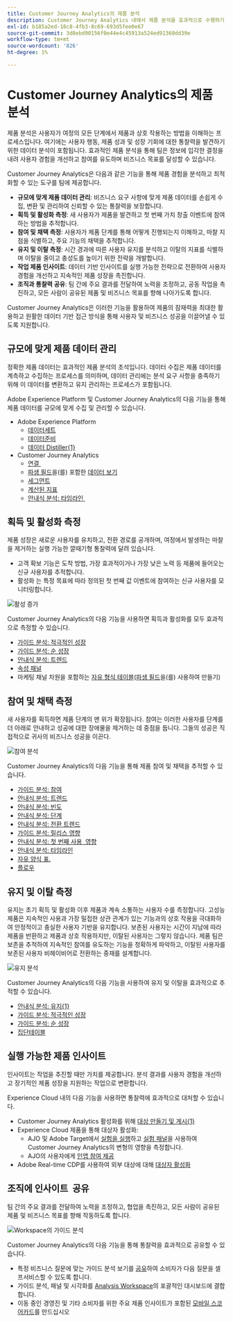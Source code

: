```yaml
---
title: Customer Journey Analytics의 제품 분석
description: Customer Journey Analytics 내에서 제품 분석을 효과적으로 수행하기 위해 사용할 수 있는 기능에 대해 알아봅니다.
exl-id: b185a2ed-18c8-4fb3-8c69-693d5fee0e67
source-git-commit: 3d8ebd90156f0e44e4c45913a524ed91360dd39e
workflow-type: tm+mt
source-wordcount: '826'
ht-degree: 1%

---
```


# Customer Journey Analytics의 제품 분석

제품 분석은 사용자가 여정의 모든 단계에서 제품과 상호 작용하는 방법을 이해하는 프로세스입니다. 여기에는 사용자 행동, 제품 성과 및 성장 기회에 대한 통찰력을 발견하기 위한 데이터 분석이 포함됩니다. 효과적인 제품 분석을 통해 팀은 정보에 입각한 결정을 내려 사용자 경험을 개선하고 참여를 유도하며 비즈니스 목표를 달성할 수 있습니다.

Customer Journey Analytics은 다음과 같은 기능을 통해 제품 경험을 분석하고 최적화할 수 있는 도구를 팀에 제공합니다.

* **규모에 맞게 제품 데이터 관리**: 비즈니스 요구 사항에 맞게 제품 데이터를 손쉽게 수집, 변환 및 관리하여 신뢰할 수 있는 통찰력을 보장합니다.
* **획득 및 활성화 측정**: 새 사용자가 제품을 발견하고 첫 번째 가치 창출 이벤트에 참여하는 방법을 추적합니다.
* **참여 및 채택 측정**: 사용자가 제품 단계를 통해 어떻게 진행되는지 이해하고, 마찰 지점을 식별하고, 주요 기능의 채택을 추적합니다.
* **유지 및 이탈 측정**: 시간 경과에 따른 사용자 유지를 분석하고 이탈의 지표를 식별하며 이탈을 줄이고 충성도를 높이기 위한 전략을 개발합니다.
* **작업 제품 인사이트**: 데이터 기반 인사이트를 실행 가능한 전략으로 전환하여 사용자 경험을 개선하고 지속적인 제품 성장을 촉진합니다.
* **조직과 통찰력 공유**: 팀 간에 주요 결과를 전달하여 노력을 조정하고, 공동 작업을 촉진하고, 모든 사람이 공유된 제품 및 비즈니스 목표를 향해 나아가도록 합니다.

Customer Journey Analytics은 이러한 기능을 활용하여 제품의 잠재력을 최대한 활용하고 원활한 데이터 기반 접근 방식을 통해 사용자 및 비즈니스 성공을 이끌어낼 수 있도록 지원합니다.

## 규모에 맞게 제품 데이터 관리

정확한 제품 데이터는 효과적인 제품 분석의 초석입니다. 데이터 수집은 제품 데이터를 계측하고 수집하는 프로세스를 의미하며, 데이터 관리에는 분석 요구 사항을 충족하기 위해 이 데이터를 변환하고 유지 관리하는 프로세스가 포함됩니다.

Adobe Experience Platform 및 Customer Journey Analytics의 다음 기능을 통해 제품 데이터를 규모에 맞게 수집 및 관리할 수 있습니다.

* Adobe Experience Platform
   * [데이터 &#x200B; 세트](https://experienceleague.adobe.com/ko/docs/experience-platform/catalog/datasets/overview)
   * [데이터 &#x200B; 준비](https://experienceleague.adobe.com/ko/docs/experience-platform/data-prep/home)
   * [데이터 Distiller{&#x200B;1}](https://experienceleague.adobe.com/ko/docs/experience-platform/query/data-distiller/overview)
* Customer Journey Analytics
   * [연결 &#x200B;](/help/connections/overview.md)
   * [파생 필드](/help/data-views/derived-fields/derived-fields.md)을(를) 포함한 [데이터 &#x200B; 보기](/help/data-views/data-views.md)
   * [세그먼트 &#x200B;](/help/components/filters/filters-overview.md)
   * [계산된 지표](/help/components/calc-metrics/calc-metr-overview.md)
   * [안내식 분석&#x200B;: 타임라인 &#x200B;](/help/guided-analysis/types/timeline.md)

## 획득 및 활성화 측정

제품 성장은 새로운 사용자를 유치하고, 전환 경로를 공개하며, 여정에서 발생하는 마찰을 제거하는 실행 가능한 깔때기형 통찰력에 달려 있습니다.

* 고객 확보 기능은 도착 방법, 가장 효과적이거나 가장 낮은 노력 등 제품에 들어오는 신규 사용자를 추적합니다.
* 활성화 는 특정 목표에 따라 정의된 첫 번째 값 이벤트에 참여하는 신규 사용자를 모니터링합니다.

![활성 증가](/help/guided-analysis/assets/active.png)

Customer Journey Analytics의 다음 기능을 사용하면 획득과 활성화를 모두 효과적으로 측정할 수 있습니다.

* [가이드 분석&#x200B;: 적극적인 성장](/help/guided-analysis/types/active-growth.md)
* [가이드 분석: 순 성장](/help/guided-analysis/types/net-growth.md)
* [안내식 분석: 트렌드](/help/guided-analysis//types/trends.md)
* [속성 패널&#x200B;](/help/analysis-workspace/c-panels/attribution.md)
* 마케팅 채널 차원을 포함하는 [자유 형식 테이블](/help/analysis-workspace/c-panels/freeform-panel.md)([파생 필드](/help/data-views/derived-fields/derived-fields.md)을(를) 사용하여 만들기)

## 참여 및 채택 측정

새 사용자를 획득하면 제품 단계의 맨 위가 확장됩니다. 참여는 이러한 사용자를 단계를 더 아래로 안내하고 성공에 대한 장애물을 제거하는 데 중점을 둡니다. 그들의 성공은 직접적으로 귀사의 비즈니스 성공을 이끈다.

![참여 분석](/help/guided-analysis/assets/feature-matrix.png)

Customer Journey Analytics의 다음 기능을 통해 제품 참여 및 채택을 추적할 수 있습니다.

* [가이드 분석: 참여](/help/guided-analysis/types/engagement.md)
* [안내식 분석: 트렌드](/help/guided-analysis/types/trends.md)
* [안내식 분석: 빈도](/help/guided-analysis/types/frequency.md)
* [안내식 분석: 단계](/help/guided-analysis/types/funnel.md)
* [안내식 분석: 전환 트렌드](/help/guided-analysis/types/conversion-trends.md)
* [가이드 분석: 릴리스 영향](/help/guided-analysis/types/release-impact.md)
* [안내식 분석: 첫 번째 사용 &#x200B; 영향](/help/guided-analysis/types/first-use-impact.md)
* [안내식 분석: 타임라인](/help/guided-analysis/types/timeline.md)
* [자유 양식 표&#x200B;.](/help/analysis-workspace/c-panels/freeform-panel.md)
* [플로우](/help/analysis-workspace/visualizations/c-flow/flow.md)

## 유지 및 이탈 측정

유지는 초기 획득 및 활성화 이후 제품과 계속 소통하는 사용자 수를 측정합니다. 고성능 제품은 지속적인 사용과 가장 밀접한 상관 관계가 있는 기능과의 상호 작용을 극대화하여 안정적이고 충실한 사용자 기반을 유지합니다. 보존된 사용자는 시간이 지남에 따라 제품을 반환하고 제품과 상호 작용하지만, 이탈된 사용자는 그렇지 않습니다. 제품 팀은 보존을 추적하여 지속적인 참여를 유도하는 기능을 정확하게 파악하고, 이탈된 사용자를 보존된 사용자 비헤이비어로 전환하는 중재를 설계합니다.

![유지 분석](/help/guided-analysis/assets/retention.png)

Customer Journey Analytics의 다음 기능을 사용하여 유지 및 이탈을 효과적으로 추적할 수 있습니다.

* [안내식 분석: 유지{1&#x200B;}](/help/guided-analysis/types/retention.md)
* [가이드 분석: 적극적인 성장](/help/guided-analysis/types/active-growth.md)
* [가이드 분석: 순 성장](/help/guided-analysis/types/net-growth.md)
* [집단 &#x200B; 테이블](/help/analysis-workspace/visualizations/cohort-table/cohort-analysis.md)

## 실행 가능한 제품 인사이트

인사이트는 작업을 추진할 때만 가치를 제공합니다. 분석 결과를 사용자 경험을 개선하고 장기적인 제품 성장을 지원하는 작업으로 변환합니다.

Experience Cloud 내의 다음 기능을 사용하면 통찰력에 효과적으로 대처할 수 있습니다.

* Customer Journey Analytics 활성화를 위해 [대상 만들기 및 게시{&#x200B;1}](/help/components/audiences/publish.md)
* Experience Cloud 제품을 통해 대상자 활성화:
   * AJO 및 Adobe Target에서 [실험을 실행](https://experienceleague.adobe.com/ko/docs/journey-optimizer/using/content-management/content-experiment/get-started-experiment)하고 [실험 패널](/help/analysis-workspace/c-panels/experimentation.md)을 사용하여 Customer Journey Analytics의 변형의 영향을 측정합니다.
   * AJO의 사용자에게 [인앱 참여 제공](https://experienceleague.adobe.com/ko/docs/journey-optimizer/using/channels/in-app/get-started-in-app)
* Adobe Real-time CDP를 사용하여 외부 대상에 대해 [대상자 활성화](https://experienceleague.adobe.com/ko/docs/experience-platform/destinations/ui/activate/activation-overview)&#x200B;

## 조직에 인사이트 &#x200B; 공유

팀 간의 주요 결과를 전달하여 노력을 조정하고, 협업을 촉진하고, 모든 사람이 공유된 제품 및 비즈니스 목표를 향해 작동하도록 합니다.

![Workspace의 가이드 분석](assets/guided-analysis-workspace.png)

Customer Journey Analytics의 다음 기능을 통해 통찰력을 효과적으로 공유할 수 있습니다.

* 특정 비즈니스 질문에 맞는 가이드 분석 보기를 [공유](/help/analysis-workspace/curate-share/share-projects.md)하여 소비자가 다음 질문을 셀프서비스할 수 있도록 합니다.
* 가이드 분석, 패널 및 시각화를 [Analysis Workspace](/help/analysis-workspace/home.md)의 포괄적인 대시보드에 결합합니다.
* 이동 중인 경영진 및 기타 소비자를 위한 주요 제품 인사이트가 포함된 [모바일 스코어카드](/help/mobile-app/home.md)를 만드십시오
